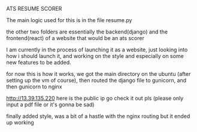 ATS RESUME SCORER 

The main logic used for this is in the file resume.py 

the other two folders are essentially the backend(django) and the frontend(react) of a website that would be an ats scorer 

I am currently in the process of launching it as a website, just looking into how i should launch it, and working on the style and especially on some new features to be added. 

for now this is how it works, we got the main directory on the ubuntu (after setting up the vm of course), then routed the django file to gunicorn, and then gunicorn to nginx

http://13.39.135.220 here is the public ip go check it out pls (please only input a pdf file or it's gonna be sad)

finally added style, was a bit of a hastle with the nginx routing but it ended up working
